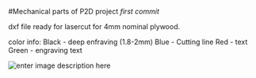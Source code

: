 #Mechanical parts of P2D project
*first commit*

dxf file ready for lasercut for 4mm nominal plywood.

color info:
  Black - deep enfraving (1.8-2mm)
  Blue - Cutting line
  Red - text
  Green - engraving text

![enter image description here][1]

[1]: https://lh3.googleusercontent.com/X4lfISKjmi5FAegeNgSmYOhxXi0-TnpY40XRhQCm_CDQYJ0_IpPFXbLw4HdVYX3oqCKBmtPHSwYUE_99vjUtSx3TlOZIBf3jG16m3CtlGyT7lzyQYhuvUEDJa5C2Z0lAtuc08wq56jh_qBCOhzjI3BmhnIZROiBwT4LFEvuABf72zn5PXiKhcimRciGmlhi5smk7Q46g18GhrtYNA9IALlcpZyNgMAx0S2kLd7RhjK-eikcQyjWiCcaByHT93JlZjYulAZet6TOcAiNwGNKphpTWNSy8FIu4MicjNmweZT-3hY-LMTYlG1fO2F93DmHDNz_3vwPO0PkLdu6oo22xpNRZSNHMQPJ6_oODImVnQYXRT0d8jAEBslbV-IXRdbIdQl_zsg_SeAiwz7Dzg_s68u8OxVnda5DhGhHJIZOaJJZW3acyunFH86CK7JwRP7KHniQKcR72aSvtCUpcybGfBSDBfAMI4ZORy5F_4wZlSeVfpWEiv9pw6u32uvrGiTE5NLB_tcPtVzatntMW8V6vD9kHz6PjY_U-cWnjDSi9Toh2gLunz8_wF3yeP5AblujPgPaOrY7Tqeao5GxQLaTEm7AZPhFYqvTGzpmMhhY6rdJWCHP8bgE0Z3E9J-d0DuApjDuyUq4mi9YMSL2uMGmyvT9rCyG4RM9O3lRnsDNbQVXb8vUkjFHz1a9ubPjOzasMsVipHZL2ua6BzdoW583lJcMu8LjT86TWiFtmYJ10iuLP0kKK8w=w768-h959-no
